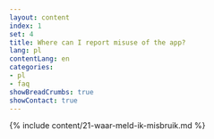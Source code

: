 ```yaml
---
layout: content
index: 1
set: 4
title: Where can I report misuse of the app? 
lang: pl
contentLang: en
categories:
- pl
- faq
showBreadCrumbs: true
showContact: true
---
```

{% include content/21-waar-meld-ik-misbruik.md %}
